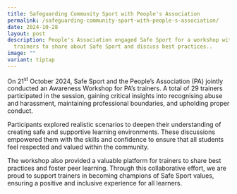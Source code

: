 ```yaml
---
title: Safeguarding Community Sport with People's Association
permalink: /safeguarding-community-sport-with-people-s-association/
date: 2024-10-28
layout: post
description: People's Association engaged Safe Sport for a workshop with sport
  trainers to share about Safe Sport and discuss best practices..
image: ""
variant: tiptap
---
```

<p>On 21<sup>st</sup> October 2024, Safe Sport and the People’s Association
(PA) jointly conducted an Awareness Workshop for PA’s trainers. A total
of 29 trainers participated in the session, gaining critical insights into
recognising abuse and harassment, maintaining professional boundaries,
and upholding proper conduct.</p>
<p>Participants explored realistic scenarios to deepen their understanding
of creating safe and supportive learning environments. These discussions
empowered them with the skills and confidence to ensure that all students
feel respected and valued within the community.</p>
<p>The workshop also provided a valuable platform for trainers to share best
practices and foster peer learning. Through this collaborative effort,
we are proud to support trainers in becoming champions of Safe Sport values,
ensuring a positive and inclusive experience for all learners.</p>